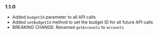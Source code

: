 ### 1.1.0

- Added `budgetId` parameter to all API calls
- Added `setBudgetId` method to set the budget ID for all future API calls
- BREAKING CHANGE: Renamed `getAccounts` to `accounts`
